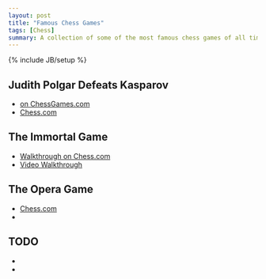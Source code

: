 ```yaml
---
layout: post
title: "Famous Chess Games"
tags: [Chess]
summary: A collection of some of the most famous chess games of all time.
---
```

{% include JB/setup %}


## Judith Polgar Defeats Kasparov

* [on ChessGames.com](https://www.chessgames.com/perl/chessgame?gid=1254283)
* [Chess.com](https://www.chess.com/players/judit-polgar#kasparov)

## The Immortal Game

* [Walkthrough on Chess.com](https://www.chess.com/article/view/the-immortal-game)
* [Video Walkthrough](https://www.chess.com/blog/SamCopeland/the-immortal-chess-game-every-move-explained-anderssen-vs-kieseritzky-1851)

## The Opera Game

* [Chess.com](https://www.chess.com/blog/Pau/the-opera-game)
* []()


## TODO

* []()
* []()
